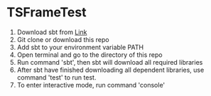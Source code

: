 # TSFrameTest
1. Download sbt from [Link](http://www.scala-sbt.org/download.html)
2. Git clone or download this repo
3. Add sbt to your environment variable PATH
4. Open terminal and go to the directory of this repo
5. Run command 'sbt', then sbt will download all required libraries
6. After sbt have finished downloading all dependent libraries, use command 'test' to run test.
7. To enter interactive mode, run command 'console'
